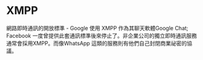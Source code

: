 [Title]: # (XMPP)
[Order]: # (137)

# XMPP

網路即時通訊的開放標準 - Google 使用 XMPP 作為其聊天軟體Google Chat; Facebook 一度曾提供此套通訊標準後來停止了。非企業公司的獨立即時通訊服務通常會採用XMPP。而像WhatsApp 這類的服務則有他們自己封閉商業祕密的協議。